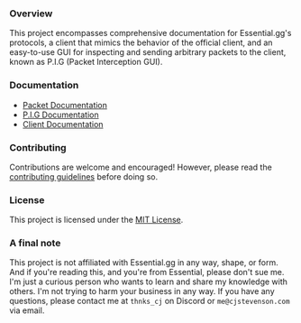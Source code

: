 ### Overview

This project encompasses comprehensive documentation for Essential.gg's protocols,
a client that mimics the behavior of the official client, 
and an easy-to-use GUI for inspecting and sending arbitrary packets 
to the client, known as P.I.G (Packet Interception GUI).

### Documentation

- [Packet Documentation](./docs/packets.md)
- [P.I.G Documentation](./docs/pig.md)
- [Client Documentation](./docs/client.md)

### Contributing

Contributions are welcome and encouraged! However, please read the 
[contributing guidelines](./CONTRIBUTING.md) before doing so.

### License

This project is licensed under the [MIT License](./LICENSE.md).

### A final note

This project is not affiliated with Essential.gg in any way, shape, or form. And if you're reading this,
and you're from Essential, please don't sue me. I'm just a curious person who wants to learn and share
my knowledge with others. I'm not trying to harm your business in any way. If you have any questions, 
please contact me at `thnks_cj` on Discord or `me@cjstevenson.com` via email.
